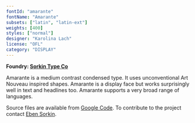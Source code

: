 ```yaml
---
fontId: "amarante"
fontName: "Amarante"
subsets: ["latin", "latin-ext"]
weights: [400]
styles: ["normal"]
designer: "Karolina Lach"
license: "OFL"
category: "DISPLAY"
---
```


<p><strong>Foundry: <a href="http://www.sorkintype.com">Sorkin Type Co</a></strong></p>

<p>Amarante is a medium contrast condensed type. It uses unconventional Art Nouveau inspired shapes. Amarante is a display face but works surprisingly well in text and headlines too. Amarante supports a very broad range of languages.</p>

<p>Source files are available from <a
href="http://code.google.com/p/googlefontdirectory/">Google Code</a>.
To contribute to the project contact <a href="mailto:sorkineben@gmail.com">Eben Sorkin</a>.<p>
